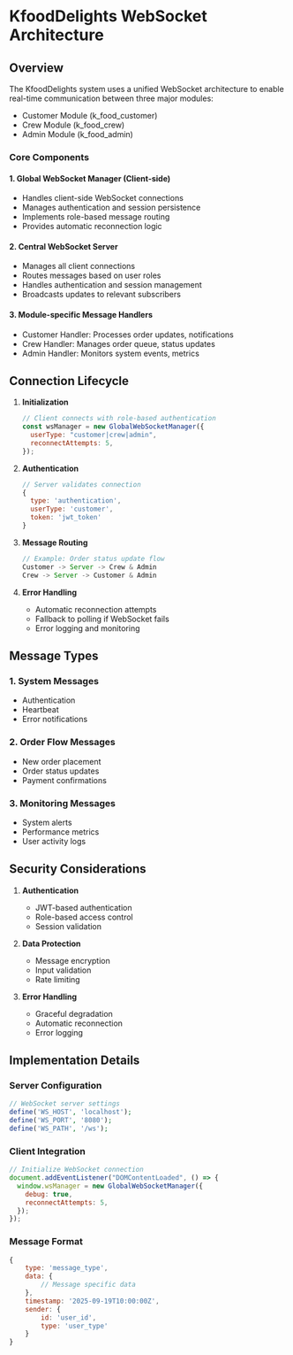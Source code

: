 # KfoodDelights WebSocket Architecture

## Overview

The KfoodDelights system uses a unified WebSocket architecture to enable real-time communication between three major modules:

- Customer Module (k_food_customer)
- Crew Module (k_food_crew)
- Admin Module (k_food_admin)

### Core Components

#### 1. Global WebSocket Manager (Client-side)

- Handles client-side WebSocket connections
- Manages authentication and session persistence
- Implements role-based message routing
- Provides automatic reconnection logic

#### 2. Central WebSocket Server

- Manages all client connections
- Routes messages based on user roles
- Handles authentication and session management
- Broadcasts updates to relevant subscribers

#### 3. Module-specific Message Handlers

- Customer Handler: Processes order updates, notifications
- Crew Handler: Manages order queue, status updates
- Admin Handler: Monitors system events, metrics

## Connection Lifecycle

1. **Initialization**

   ```javascript
   // Client connects with role-based authentication
   const wsManager = new GlobalWebSocketManager({
     userType: "customer|crew|admin",
     reconnectAttempts: 5,
   });
   ```

2. **Authentication**

   ```javascript
   // Server validates connection
   {
     type: 'authentication',
     userType: 'customer',
     token: 'jwt_token'
   }
   ```

3. **Message Routing**

   ```javascript
   // Example: Order status update flow
   Customer -> Server -> Crew & Admin
   Crew -> Server -> Customer & Admin
   ```

4. **Error Handling**
   - Automatic reconnection attempts
   - Fallback to polling if WebSocket fails
   - Error logging and monitoring

## Message Types

### 1. System Messages

- Authentication
- Heartbeat
- Error notifications

### 2. Order Flow Messages

- New order placement
- Order status updates
- Payment confirmations

### 3. Monitoring Messages

- System alerts
- Performance metrics
- User activity logs

## Security Considerations

1. **Authentication**

   - JWT-based authentication
   - Role-based access control
   - Session validation

2. **Data Protection**

   - Message encryption
   - Input validation
   - Rate limiting

3. **Error Handling**
   - Graceful degradation
   - Automatic reconnection
   - Error logging

## Implementation Details

### Server Configuration

```php
// WebSocket server settings
define('WS_HOST', 'localhost');
define('WS_PORT', '8080');
define('WS_PATH', '/ws');
```

### Client Integration

```javascript
// Initialize WebSocket connection
document.addEventListener("DOMContentLoaded", () => {
  window.wsManager = new GlobalWebSocketManager({
    debug: true,
    reconnectAttempts: 5,
  });
});
```

### Message Format

```javascript
{
    type: 'message_type',
    data: {
        // Message specific data
    },
    timestamp: '2025-09-19T10:00:00Z',
    sender: {
        id: 'user_id',
        type: 'user_type'
    }
}
```
